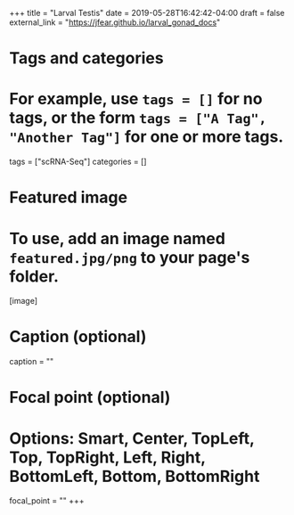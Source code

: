 +++
title = "Larval Testis"
date = 2019-05-28T16:42:42-04:00
draft = false
external_link = "https://jfear.github.io/larval_gonad_docs"

# Tags and categories
# For example, use `tags = []` for no tags, or the form `tags = ["A Tag", "Another Tag"]` for one or more tags.
tags = ["scRNA-Seq"]
categories = []

# Featured image
# To use, add an image named `featured.jpg/png` to your page's folder. 
[image]
  # Caption (optional)
  caption = ""

  # Focal point (optional)
  # Options: Smart, Center, TopLeft, Top, TopRight, Left, Right, BottomLeft, Bottom, BottomRight
  focal_point = ""
+++
